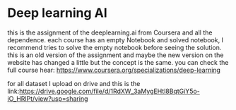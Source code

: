 # Deep learning AI

this is the assignment of the deeplearning.ai from Coursera and all the dependence.
each course has an empty Notebook and solved notebook, I recommend tries to solve the empty notebook before seeing the solution.
this is an old version of the assignment and maybe the new version on the website has changed a little but the concept is the same.
you can check the full course hear: https://www.coursera.org/specializations/deep-learning

for all dataset I upload on drive and this is the link:https://drive.google.com/file/d/1RdXW_3aMygEHtl8BqtGiY5o-iO_HRlPt/view?usp=sharing


```python

```
